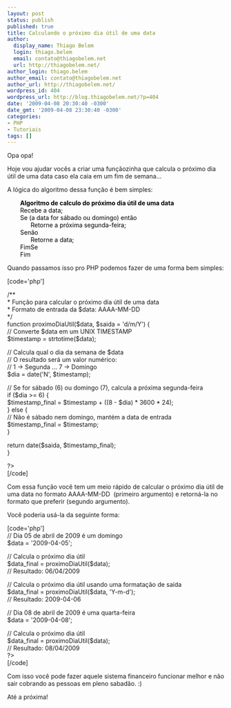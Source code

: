 ```yaml
---
layout: post
status: publish
published: true
title: Calculando o próximo dia útil de uma data
author:
  display_name: Thiago Belem
  login: thiago.belem
  email: contato@thiagobelem.net
  url: http://thiagobelem.net/
author_login: thiago.belem
author_email: contato@thiagobelem.net
author_url: http://thiagobelem.net/
wordpress_id: 404
wordpress_url: http://blog.thiagobelem.net/?p=404
date: '2009-04-08 20:30:40 -0300'
date_gmt: '2009-04-08 23:30:40 -0300'
categories:
- PHP
- Tutoriais
tags: []
---
```

<p>Opa opa!</p>
<p>Hoje vou ajudar vocês a criar uma funçãozinha que calcula o próximo dia útil de uma data caso ela caia em um fim de semana...</p>
<p>A lógica do algoritmo dessa função é bem simples:</p>
<p style="padding-left: 30px;"><span style="color: #000000;"><strong>Algoritmo de calculo do próximo dia útil de uma data</strong><br />
Recebe a data;<br />
Se (a data for sábado ou domingo) então<br />
</span><span style="color: #ffffff;">......</span><span style="color: #000000;">Retorne a próxima segunda-feira;<br />
Senão<br />
</span><span style="color: #ffffff;">......</span><span style="color: #000000;">Retorne a data;<br />
FimSe<br />
Fim</span></p>
<p>Quando passamos isso pro PHP podemos fazer de uma forma bem simples:</p>
<p>[code='php']<br />
<?php</p>
<p>/**<br />
* Função para calcular o próximo dia útil de uma data<br />
* Formato de entrada da $data: AAAA-MM-DD<br />
*/<br />
function proximoDiaUtil($data, $saida = 'd/m/Y') {<br />
// Converte $data em um UNIX TIMESTAMP<br />
$timestamp = strtotime($data);</p>
<p>// Calcula qual o dia da semana de $data<br />
// O resultado será um valor numérico:<br />
// 1 -> Segunda ... 7 -> Domingo<br />
$dia = date('N', $timestamp);</p>
<p>// Se for sábado (6) ou domingo (7), calcula a próxima segunda-feira<br />
if ($dia >= 6) {<br />
$timestamp_final = $timestamp + ((8 - $dia) * 3600 * 24);<br />
} else {<br />
// Não é sábado nem domingo, mantém a data de entrada<br />
$timestamp_final = $timestamp;<br />
}</p>
<p>return date($saida, $timestamp_final);<br />
}</p>
<p>?><br />
[/code]</p>
<p>Com essa função você tem um meio rápido de calcular o próximo dia útil de uma data no formato AAAA-MM-DD  (primeiro argumento) e retorná-la no formato que preferir (segundo argumento).</p>
<p>Você poderia usá-la da seguinte forma:</p>
<p>[code='php']<br />
<?php<br />
// Dia 05 de abril de 2009 é um domingo<br />
$data = '2009-04-05';</p>
<p>// Calcula o próximo dia útil<br />
$data_final = proximoDiaUtil($data);<br />
// Resultado: 06/04/2009</p>
<p>// Calcula o próximo dia útil usando uma formatação de saída<br />
$data_final = proximoDiaUtil($data, 'Y-m-d');<br />
// Resultado: 2009-04-06</p>
<p>// Dia 08 de abril de 2009 é uma quarta-feira<br />
$data = '2009-04-08';</p>
<p>// Calcula o próximo dia útil<br />
$data_final = proximoDiaUtil($data);<br />
// Resultado: 08/04/2009<br />
?><br />
[/code]</p>
<p>Com isso você pode fazer aquele sistema financeiro funcionar melhor e não sair cobrando as pessoas em pleno sabadão. :)</p>
<p>Até a próxima!</p>

